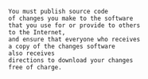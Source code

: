     You must publish source code
    of changes you make to the software
    that you use for or provide to others
    to the Internet,
    and ensure that everyone who receives
    a copy of the changes software
    also receives
    directions to download your changes
    free of charge.

